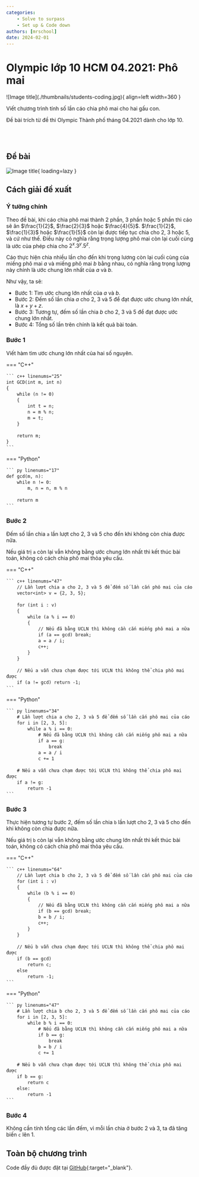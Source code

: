 ```yaml
---
categories:
    - Solve to surpass
    - Set up & Code down
authors: [mrschool]
date: 2024-02-01
---
```


# Olympic lớp 10 HCM 04.2021: Phô mai

<div class="result" markdown>
![Image title](./thumbnails/students-coding.jpg){ align=left width=360 }

Viết chương trình tính số lần cáo chia phô mai cho hai gấu con.

Đề bài trích từ đề thi Olympic Thành phố tháng 04.2021 dành cho lớp 10.

</div>

<br>

<!-- more -->

<br>

## Đề bài

![Image title](https://lh3.googleusercontent.com/pw/ABLVV84nimOak0WAX78B0g0bBTrY7P0Fsz6h6lSChoJpnIK3pzAioHw03tKowZq98s8biQJpV2DWRHep8ztCv3_JuHCVab-nH401s-IxJ8BSfu-WYgyvq0Uc=w800){ loading=lazy }

## Cách giải đề xuất

### Ý tưởng chính

Theo đề bài, khi cáo chia phô mai thành 2 phần, 3 phần hoặc 5 phần thì cáo sẽ ăn $\frac{1}{2}$, $\frac{2}{3}$ hoặc $\frac{4}{5}$. $\frac{1}{2}$, $\frac{1}{3}$ hoặc $\frac{1}{5}$ còn lại được tiếp tục chia cho 2, 3 hoặc 5, và cứ như thế. Điều này có nghĩa rằng trọng lượng phô mai còn lại cuối cùng là ước của phép chia cho $2^x.3^y.5^z$.

Cáo thực hiện chia nhiều lần cho đến khi trọng lương còn lại cuối cùng của miếng phô mai $a$ và miếng phô mai $b$ bằng nhau, có nghĩa rằng trọng lượng này chính là ước chung lớn nhất của $a$ và $b$.

Như vậy, ta sẽ:

- Bước 1: Tìm ước chung lớn nhất của $a$ và $b$.
- Bước 2: Đếm số lần chia $a$ cho 2, 3 và 5 để đạt được ước chung lớn nhất, là $x + y + z$.
- Bước 3: Tương tự, đếm số lần chia $b$ cho 2, 3 và 5 để đạt được ước chung lớn nhất.
- Bước 4: Tổng số lần trên chính là kết quả bài toán.

### Bước 1

Viết hàm tìm ước chung lớn nhất của hai số nguyên.

=== "C++"

    ``` c++ linenums="25"
    int GCD(int m, int n)
    {
        while (n != 0)
        {
            int t = n;
            n = m % n;
            m = t;
        }

        return m;
    }
    ```
=== "Python"

    ``` py linenums="17"
    def gcd(m, n):
        while n != 0:
            m, n = n, m % n

        return m
    ```

### Bước 2

Đếm số lần chia `a` lần lượt cho 2, 3 và 5 cho đến khi không còn chia được nữa.

Nếu giá trị `a` còn lại vẫn không bằng ước chung lớn nhất thì kết thúc bài toán, không có cách chia phô mai thỏa yêu cầu.

=== "C++"

    ``` c++ linenums="47"
        // Lần lượt chia a cho 2, 3 và 5 để đếm số lần cắn phô mai của cáo
        vector<int> v = {2, 3, 5};

        for (int i : v)
        {
            while (a % i == 0)
            {
                // Nếu đã bằng UCLN thì không cần cắn miếng phô mai a nữa
                if (a == gcd) break;
                a = a / i;
                c++;
            }
        }

        // Nếu a vẫn chưa chạm được tới UCLN thì không thể chia phô mai được
        if (a != gcd) return -1;
    ```
=== "Python"

    ``` py linenums="34"
        # Lần lượt chia a cho 2, 3 và 5 để đếm số lần cắn phô mai của cáo
        for i in [2, 3, 5]:
            while a % i == 0:
                # Nếu đã bằng UCLN thì không cần cắn miếng phô mai a nữa
                if a == g:
                    break
                a = a / i
                c += 1

        # Nếu a vẫn chưa chạm được tới UCLN thì không thể chia phô mai được
        if a != g:
            return -1
    ```

### Bước 3

Thực hiện tương tự bước 2, đếm số lần chia `b` lần lượt cho 2, 3 và 5 cho đến khi không còn chia được nữa.

Nếu giá trị `b` còn lại vẫn không bằng ước chung lớn nhất thì kết thúc bài toán, không có cách chia phô mai thỏa yêu cầu.

=== "C++"

    ``` c++ linenums="64"
        // Lần lượt chia b cho 2, 3 và 5 để đếm số lần cắn phô mai của cáo
        for (int i : v)
        {
            while (b % i == 0)
            {
                // Nếu đã bằng UCLN thì không cần cắn miếng phô mai a nữa
                if (b == gcd) break;
                b = b / i;
                c++;
            }
        }

        // Nếu b vẫn chưa chạm được tới UCLN thì không thể chia phô mai được
        if (b == gcd)
            return c;
        else
            return -1;
    ```
=== "Python"

    ``` py linenums="47"
        # Lần lượt chia b cho 2, 3 và 5 để đếm số lần cắn phô mai của cáo
        for i in [2, 3, 5]:
            while b % i == 0:
                # Nếu đã bằng UCLN thì không cần cắn miếng phô mai a nữa
                if b == g:
                    break
                b = b / i
                c += 1 

        # Nếu b vẫn chưa chạm được tới UCLN thì không thể chia phô mai được
        if b == g:
            return c
        else:
            return -1
    ```

### Bước 4

Không cần tính tổng các lần đếm, vì mỗi lần chia ở bước 2 và 3, ta đã tăng biến `c` lên 1.

## Toàn bộ chương trình

Code đầy đủ được đặt tại [GitHub](https://github.com/vtchitruong/OlympicT4/tree/main/2021-g10/phomai){:target="_blank"}.